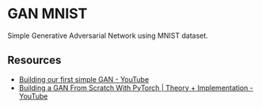 # GAN MNIST

Simple Generative Adversarial Network using MNIST dataset.

## Resources
- [Building our first simple GAN - YouTube](https://www.youtube.com/watch?v=OljTVUVzPpM)
- [Building a GAN From Scratch With PyTorch | Theory + Implementation - YouTube](https://www.youtube.com/watch?v=_pIMdDWK5sc)